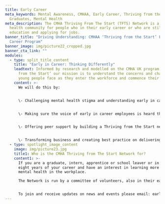 ```yaml
---
title: Early Career
meta_keywords: Mental Awareness, CMHAA, Early Career, Thriving from the Start,
  Graduates, Mental Health
meta_description: The CMHA Thriving From The Start (TFTS) Network is a mental
  health community for people who in their early career or who are still in
  education and applying for jobs.
banner_title: "Driving Understanding: CMHAA ‘Thriving from the Start’ Early in
  Career Program"
banner_image: img/picture22_cropped.jpg
banner_cta_link: ""
modules:
  - type: split_title_content
    title: "Early in Career: Thinking Differently"
    leadtext: Informed by research and modelled on the CMHA UK program, ‘Thriving
      from the Start’ our mission is to understand the concerns and challenges
      young people face as they enter the workforce and commence their careers.
    content: >-
      We will do this by:


      \- Challenging mental health stigma and understanding early in career (EIC) perspectives, concerns and experiences relating to mental health and wellbeing as they enter the workforce. 


      \- Making sure the voice of early in career employees is heard through the formation of an EIC committee with EIC representatives from CMHAA member organisations. 


      \- Offering peer support by building a Thriving from the Start network, run by EIC employees, for EIC employees, offering networking, communications and educational events to early in career employees.


      \- Transforming business and creating best practice on delivering support to young, early in career workers.
  - type: spotlight_image_content
    image: img/picture23.jpg
    title1: Who is the CMHA Thriving from The Start Network for?
    content1: >-
      If you are a graduate, intern, apprentice or school leaver or in the first
      eight years of your career and have an interest in learning more about
      mental health in the workplace. 

      The Network is run by a committee of volunteers, also in their early careers, who are committed to building mentally healthy workplaces. It was established, and continues to be part of, the CMHAA’s Early in Careers Programme.


      To join and receive updates on news and events please email: earlycareer@cmhaa.org.au
---
```

